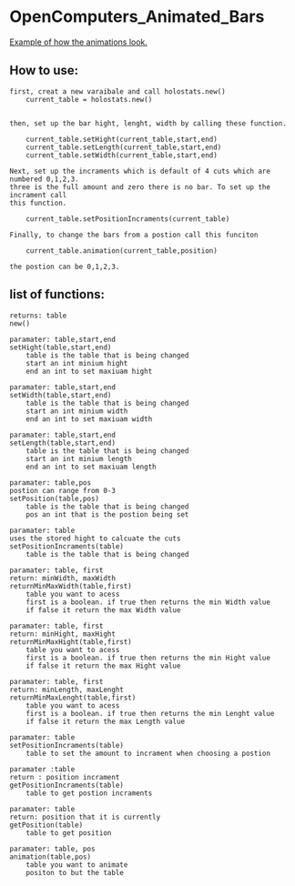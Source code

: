 # OpenComputers_Animated_Bars

[Example of how the animations look.](https://www.youtube.com/watch?v=vTWH2TauvcI)

## How to use:
	
	first, creat a new varaibale and call holostats.new()
		current_table = holostats.new()


	then, set up the bar hight, lenght, width by calling these function.
	
		current_table.setHight(current_table,start,end)
		current_table.setLength(current_table,start,end)
		current_table.setWidth(current_table,start,end)

	Next, set up the incraments which is default of 4 cuts which are numbered 0,1,2,3.
	three is the full amount and zero there is no bar. To set up the incrament call
	this function.

		current_table.setPositionIncraments(current_table)

	Finally, to change the bars from a postion call this funciton 
	
		current_table.animation(current_table,position)

	the postion can be 0,1,2,3.
	
	
## list of functions:
	
	returns: table
	new() 
	
	paramater: table,start,end
	setHight(table,start,end)
		table is the table that is being changed
		start an int minium hight
		end an int to set maxiuam hight
	
	paramater: table,start,end
	setWidth(table,start,end)
		table is the table that is being changed
		start an int minium width
		end an int to set maxiuam width
	
	paramater: table,start,end
	setLength(table,start,end)
		table is the table that is being changed
		start an int minium length
		end an int to set maxiuam length
	
	paramater: table,pos
	postion can range from 0-3
	setPosition(table,pos)
		table is the table that is being changed
		pos an int that is the postion being set
	
	paramater: table
	uses the stored hight to calcuate the cuts
	setPositionIncraments(table)
		table is the table that is being changed
	
	paramater: table, first
	return: minWidth, maxWidth
	returnMinMaxWidth(table,first)	
		table you want to acess
		first is a boolean. if true then returns the min Width value
		if false it return the max Width value

	paramater: table, first
	return: minHight, maxHight
	returnMinMaxHight(table,first)	
		table you want to acess
		first is a boolean. if true then returns the min Hight value
		if false it return the max Hight value

	paramater: table, first
	return: minLength, maxLenght
	returnMinMaxLenght(table,first)	
		table you want to acess
		first is a boolean. if true then returns the min Lenght value
		if false it return the max Length value

	paramater: table
	setPositionIncraments(table)
		table to set the amount to incrament when choosing a postion 
	
	paramater :table
	return : position incrament
	getPositionIncraments(table)
		table to get postion incraments
	
	paramater: table
	return: position that it is currently
	getPosition(table)
		table to get position

	paramater: table, pos
	animation(table,pos)
		table you want to animate
		positon to but the table

